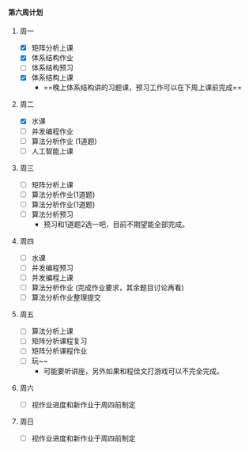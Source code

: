 #### **第六周计划**

1. 周一

   - [x] 矩阵分析上课
   - [x] 体系结构作业
   - [ ] 体系结构预习
   - [x] 体系结构上课
     - ==晚上体系结构讲的习题课，预习工作可以在下周上课前完成==

2. 周二

   - [x] 水课
   - [ ] 并发编程作业
   - [ ] 算法分析作业 (1道题)
   - [ ] 人工智能上课

3. 周三

   - [ ] 矩阵分析上课
   - [ ] 算法分析作业(1道题)
   - [ ] 算法分析作业(1道题)
   - [ ] 算法分析预习
     - 预习和1道题2选一吧，目前不期望能全部完成。

4. 周四

   - [ ] 水课
   - [ ] 并发编程预习
   - [ ] 并发编程上课
   - [ ] 算法分析作业 (完成作业要求，其余题目讨论再看)
   - [ ] 算法分析作业整理提交

5. 周五

   - [ ] 算法分析上课
   - [ ] 矩阵分析课程复习
   - [ ] 矩阵分析课程作业
   - [ ] 玩~~
     - 可能要听讲座，另外如果和程佳文打游戏可以不完全完成。

6. 周六

   - [ ] 视作业进度和新作业于周四前制定

7. 周日

   - [ ] 视作业进度和新作业于周四前制定
